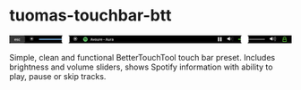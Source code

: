 # tuomas-touchbar-btt

![Screenshot 1](tuomas-touchbar-btt.png?raw=true)

Simple, clean and functional BetterTouchTool touch bar preset. Includes brightness and volume sliders, shows Spotify information with ability to play, pause or skip tracks.
